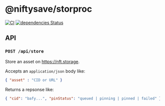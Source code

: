# @niftysave/storproc

[![CI](https://github.com/nftstorage/niftysave/actions/workflows/main.yml/badge.svg)](https://github.com/nftstorage/niftysave/actions/workflows/main.yml)
[![dependencies Status](https://status.david-dm.org/gh/nftstorage/niftysave.svg?path=packages%2Fstorproc)](https://david-dm.org/nftstorage/niftysave?path=packages/storproc)

## API

### `POST /api/store`

Store an asset on https://nft.storage.

Accepts an `application/json` body like:

```json
{ "asset" : "CID or URL" }
```

Returns a repsonse like:

```json
{ "cid": "bafy...", "pinStatus": "queued | pinning | pinned | failed" }
```
